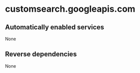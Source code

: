 # customsearch.googleapis.com

## Automatically enabled services

None

## Reverse dependencies

None
